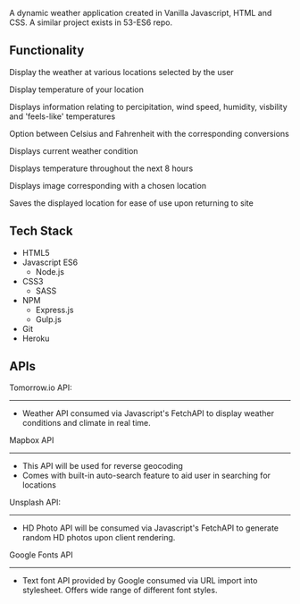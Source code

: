 A dynamic weather application created in Vanilla Javascript, HTML and CSS.
A similar project exists in 53-ES6 repo.

Functionality
-------------
Display the weather at various locations selected by the user

Display temperature of your location

Displays information relating to percipitation, wind speed, humidity, visbility and 'feels-like' temperatures

Option between Celsius and Fahrenheit with the corresponding conversions

Displays current weather condition

Displays temperature throughout the next 8 hours

Displays image corresponding with a chosen location

Saves the displayed location for ease of use upon returning to site

Tech Stack
------------------------
- HTML5 
- Javascript ES6
    * Node.js
- CSS3
    * SASS
- NPM
    * Express.js
    * Gulp.js
- Git
- Heroku

APIs
------------

Tomorrow.io API:
__________________
- Weather API consumed via Javascript's FetchAPI to display weather conditions and climate in real time.

Mapbox API
__________________
- This API will be used for reverse geocoding 
- Comes with built-in auto-search feature to aid user in searching for locations 

Unsplash API:
__________________
- HD Photo API will be consumed via Javascript's FetchAPI to generate random HD photos upon client rendering.

Google Fonts API
__________________
- Text font API provided by Google consumed via URL import into stylesheet. Offers wide range of different font styles.
